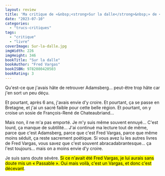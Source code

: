 ```yaml
---
layout: review
title: 'Ma critique de «&nbsp;<strong>Sur la dalle</strong>&nbsp;» de <em>Fred Vargas</em>'
date: "2023-07-10"
categories: 
  - "trucs-critiques"
tags: 
  - "critique"
  - "livre"
coverImage: Sur-la-dalle.jpg
imgWidth: 226
imgHeight: 346
bookTitle: "Sur la dalle"
bookAuthor: "Fred Vargas"
bookISBN: 9782080420503    
bookRating: 3
---
```


Qu'est-ce que j'avais hâte de retrouver Adamsberg... peut-être trop hâte car j'en sort un peu déçu.

Et pourtant, après 6&nbsp;ans, j'avais envie d'y croire.
Et pourtant, ça se passe en Bretagne, et j'ai un sacré faible pour cette belle région.
Et pourtant, on y croise un sosie de François-René de Chateaubriand...

Mais non, il ne m'a pas emporté. Je m'y suis même souvent ennuyé... C'est lourd, ça manque de subtilité... J'ai continué ma lecture tout de même, parce que c'est Adamsberg, parce que c'est Fred Vargas, parce que même moins séduit, ça reste sacrement poétique. Si vous avez lu les autres livres de Fred Vargas, vous savez que c'est souvent abracadabrantesque... ça l'est toujours... mais on a moins envie d'y croire.

Je suis sans doute sévère. <mark>Si ce n'avait été Fred Vargas, je lui aurais sans doute mis un «&nbsp;Passable&nbsp;». Oui mais voilà, c'est un Vargas, et donc c'est décevant</mark>.